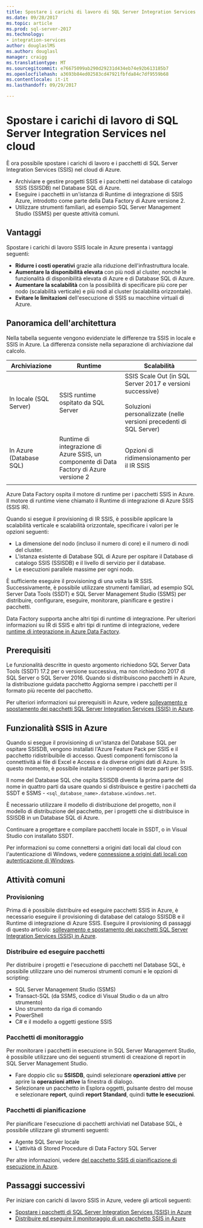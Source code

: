 ```yaml
---
title: Spostare i carichi di lavoro di SQL Server Integration Services per il cloud | Documenti Microsoft
ms.date: 09/28/2017
ms.topic: article
ms.prod: sql-server-2017
ms.technology:
- integration-services
author: douglaslMS
ms.author: douglasl
manager: craigg
ms.translationtype: MT
ms.sourcegitcommit: e76675099ab290d29231d434eb74e92b613185b7
ms.openlocfilehash: a3693b84ed02583cd47921fbfda84c7df9559b68
ms.contentlocale: it-it
ms.lasthandoff: 09/29/2017

---
```

# <a name="lift-and-shift-sql-server-integration-services-workloads-to-the-cloud"></a>Spostare i carichi di lavoro di SQL Server Integration Services nel cloud
È ora possibile spostare i carichi di lavoro e i pacchetti di SQL Server Integration Services (SSIS) nel cloud di Azure.
-   Archiviare e gestire progetti SSIS e i pacchetti nel database di catalogo SSIS (SSISDB) nel Database SQL di Azure.
-   Eseguire i pacchetti in un'istanza di Runtime di integrazione di SSIS Azure, introdotto come parte della Data Factory di Azure versione 2.
-   Utilizzare strumenti familiari, ad esempio SQL Server Management Studio (SSMS) per queste attività comuni.

## <a name="benefits"></a>Vantaggi
Spostare i carichi di lavoro SSIS locale in Azure presenta i vantaggi seguenti:
-   **Ridurre i costi operativi** grazie alla riduzione dell'infrastruttura locale.
-   **Aumentare la disponibilità elevata** con più nodi al cluster, nonché le funzionalità di disponibilità elevata di Azure e di Database SQL di Azure.
-   **Aumentare la scalabilità** con la possibilità di specificare più core per nodo (scalabilità verticale) e più nodi al cluster (scalabilità orizzontale).
-   **Evitare le limitazioni** dell'esecuzione di SSIS su macchine virtuali di Azure.

## <a name="architecture-overview"></a>Panoramica dell'architettura
Nella tabella seguente vengono evidenziate le differenze tra SSIS in locale e SSIS in Azure. La differenza consiste nella separazione di archiviazione dal calcolo.

| Archiviazione | Runtime | Scalabilità |
|---|---|---|
| In locale (SQL Server) | SSIS runtime ospitato da SQL Server | SSIS Scale Out (in SQL Server 2017 e versioni successive)<br/><br/>Soluzioni personalizzate (nelle versioni precedenti di SQL Server) |
| In Azure (Database SQL) | Runtime di integrazione di Azure SSIS, un componente di Data Factory di Azure versione 2 | Opzioni di ridimensionamento per il IR SSIS |
| | | |

Azure Data Factory ospita il motore di runtime per i pacchetti SSIS in Azure. Il motore di runtime viene chiamato il Runtime di integrazione di Azure SSIS (SSIS IR).

Quando si esegue il provisioning di IR SSIS, è possibile applicare la scalabilità verticale e scalabilità orizzontale, specificare i valori per le opzioni seguenti:
-   La dimensione del nodo (incluso il numero di core) e il numero di nodi del cluster.
-   L'istanza esistente di Database SQL di Azure per ospitare il Database di catalogo SSIS (SSISDB) e il livello di servizio per il database.
-   Le esecuzioni parallele massime per ogni nodo.

È sufficiente eseguire il provisioning di una volta la IR SSIS. Successivamente, è possibile utilizzare strumenti familiari, ad esempio SQL Server Data Tools (SSDT) e SQL Server Management Studio (SSMS) per distribuire, configurare, eseguire, monitorare, pianificare e gestire i pacchetti.

Data Factory supporta anche altri tipi di runtime di integrazione. Per ulteriori informazioni su IR di SSIS e altri tipi di runtime di integrazione, vedere [runtime di integrazione in Azure Data Factory](/azure/data-factory/concepts-integration-runtime.md).

## <a name="prerequisites"></a>Prerequisiti
Le funzionalità descritte in questo argomento richiedono SQL Server Data Tools (SSDT) 17.2 per o versione successiva, ma non richiedono 2017 di SQL Server o SQL Server 2016. Quando si distribuiscono pacchetti in Azure, la distribuzione guidata pacchetto Aggiorna sempre i pacchetti per il formato più recente del pacchetto.

Per ulteriori informazioni sui prerequisiti in Azure, vedere [sollevamento e spostamento dei pacchetti SQL Server Integration Services (SSIS) in Azure](/azure/data-factory/quickstart-lift-shift-ssis-packages-powershell.md).

## <a name="ssis-features-on-azure"></a>Funzionalità SSIS in Azure

Quando si esegue il provisioning di un'istanza del Database SQL per ospitare SSISDB, vengono installati l'Azure Feature Pack per SSIS e il pacchetto ridistribuibile di accesso. Questi componenti forniscono la connettività ai file di Excel e Access e da diverse origini dati di Azure. In questo momento, è possibile installare i componenti di terze parti per SSIS.

Il nome del Database SQL che ospita SSISDB diventa la prima parte del nome in quattro parti da usare quando si distribuisce e gestire i pacchetti da SSDT e SSMS - `<sql_database_name>.database.windows.net`.

È necessario utilizzare il modello di distribuzione del progetto, non il modello di distribuzione del pacchetto, per i progetti che si distribuisce in SSISDB in un Database SQL di Azure.

Continuare a progettare e compilare pacchetti locale in SSDT, o in Visual Studio con installato SSDT.

Per informazioni su come connettersi a origini dati locali dal cloud con l'autenticazione di Windows, vedere [connessione a origini dati locali con autenticazione di Windows](ssis-azure-connect-with-windows-auth.md).

## <a name="common-tasks"></a>Attività comuni

### <a name="provision"></a>Provisioning
Prima di è possibile distribuire ed eseguire pacchetti SSIS in Azure, è necessario eseguire il provisioning di database del catalogo SSISDB e il Runtime di integrazione di Azure SSIS. Eseguire il provisioning di passaggi di questo articolo: [sollevamento e spostamento dei pacchetti SQL Server Integration Services (SSIS) in Azure](/azure/data-factory/quickstart-lift-shift-ssis-packages-powershell.md).

### <a name="deploy-and-run-packages"></a>Distribuire ed eseguire pacchetti
Per distribuire i progetti e l'esecuzione di pacchetti nel Database SQL, è possibile utilizzare uno dei numerosi strumenti comuni e le opzioni di scripting:
-   SQL Server Management Studio (SSMS)
-   Transact-SQL (da SSMS, codice di Visual Studio o da un altro strumento)
-   Uno strumento da riga di comando
-   PowerShell
-   C# e il modello a oggetti gestione SSIS

### <a name="monitor-packages"></a>Pacchetti di monitoraggio
Per monitorare i pacchetti in esecuzione in SQL Server Management Studio, è possibile utilizzare uno dei seguenti strumenti di creazione di report in SQL Server Management Studio.
-   Fare doppio clic su **SSISDB**, quindi selezionare **operazioni attive** per aprire la **operazioni attive** la finestra di dialogo.
-   Selezionare un pacchetto in Esplora oggetti, pulsante destro del mouse e selezionare **report**, quindi **report Standard**, quindi **tutte le esecuzioni**.

### <a name="schedule-packages"></a>Pacchetti di pianificazione
Per pianificare l'esecuzione di pacchetti archiviati nel Database SQL, è possibile utilizzare gli strumenti seguenti:
-   Agente SQL Server locale
-   L'attività di Stored Procedure di Data Factory SQL Server

Per altre informazioni, vedere [del pacchetto SSIS di pianificazione di esecuzione in Azure](ssis-azure-schedule-packages.md).

## <a name="next-steps"></a>Passaggi successivi
Per iniziare con carichi di lavoro SSIS in Azure, vedere gli articoli seguenti:
-   [Spostare i pacchetti di SQL Server Integration Services (SSIS) in Azure](/azure/data-factory/quickstart-lift-shift-ssis-packages-powershell.md)
-   [Distribuire ed eseguire il monitoraggio di un pacchetto SSIS in Azure](ssis-azure-deploy-run-monitor-tutorial.md)

